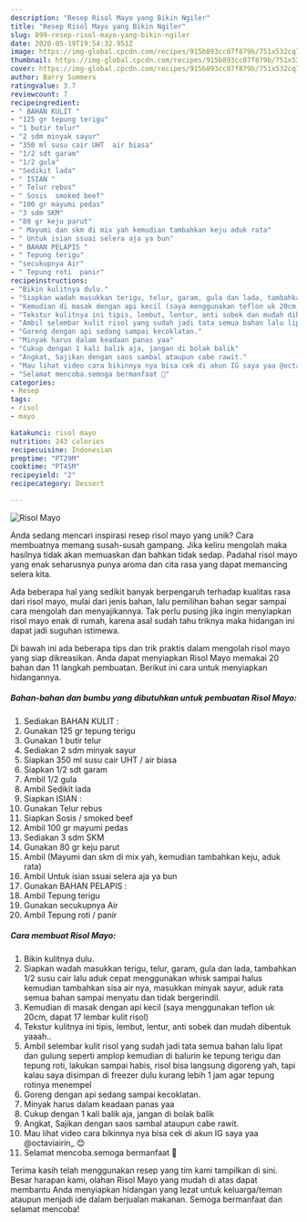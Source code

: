 ```yaml
---
description: "Resep Risol Mayo yang Bikin Ngiler"
title: "Resep Risol Mayo yang Bikin Ngiler"
slug: 899-resep-risol-mayo-yang-bikin-ngiler
date: 2020-05-19T19:54:32.951Z
image: https://img-global.cpcdn.com/recipes/915b893cc07f879b/751x532cq70/risol-mayo-foto-resep-utama.jpg
thumbnail: https://img-global.cpcdn.com/recipes/915b893cc07f879b/751x532cq70/risol-mayo-foto-resep-utama.jpg
cover: https://img-global.cpcdn.com/recipes/915b893cc07f879b/751x532cq70/risol-mayo-foto-resep-utama.jpg
author: Barry Summers
ratingvalue: 3.7
reviewcount: 7
recipeingredient:
- " BAHAN KULIT "
- "125 gr tepung terigu"
- "1 butir telur"
- "2 sdm minyak sayur"
- "350 ml susu cair UHT  air biasa"
- "1/2 sdt garam"
- "1/2 gula"
- "Sedikit lada"
- " ISIAN "
- " Telur rebus"
- " Sosis  smoked beef"
- "100 gr mayumi pedas"
- "3 sdm SKM"
- "80 gr keju parut"
- " Mayumi dan skm di mix yah kemudian tambahkan keju aduk rata"
- " Untuk isian ssuai selera aja ya bun"
- " BAHAN PELAPIS "
- " Tepung terigu"
- "secukupnya Air"
- " Tepung roti  panir"
recipeinstructions:
- "Bikin kulitnya dulu."
- "Siapkan wadah masukkan terigu, telur, garam, gula dan lada, tambahkan 1/2 susu cair lalu aduk cepat menggunakan whisk sampai halus kemudian tambahkan sisa air nya, masukkan minyak sayur, aduk rata semua bahan sampai menyatu dan tidak bergerindil."
- "Kemudian di masak dengan api kecil (saya menggunakan teflon uk 20cm, dapat 17 lembar kulit risol)"
- "Tekstur kulitnya ini tipis, lembut, lentur, anti sobek dan mudah dibentuk yaaah.."
- "Ambil selembar kulit risol yang sudah jadi tata semua bahan lalu lipat dan gulung seperti amplop kemudian di balurin ke tepung terigu dan tepung roti, lakukan sampai habis, risol bisa langsung digoreng yah, tapi kalau saya disimpan di freezer dulu kurang lebih 1 jam agar tepung rotinya menempel"
- "Goreng dengan api sedang sampai kecoklatan."
- "Minyak harus dalam keadaan panas yaa"
- "Cukup dengan 1 kali balik aja, jangan di bolak balik"
- "Angkat, Sajikan dengan saos sambal ataupun cabe rawit."
- "Mau lihat video cara bikinnya nya bisa cek di akun IG saya yaa @octaviairin_ 😊"
- "Selamat mencoba.semoga bermanfaat 🧡"
categories:
- Resep
tags:
- risol
- mayo

katakunci: risol mayo 
nutrition: 243 calories
recipecuisine: Indonesian
preptime: "PT29M"
cooktime: "PT45M"
recipeyield: "2"
recipecategory: Dessert

---
```



![Risol Mayo](https://img-global.cpcdn.com/recipes/915b893cc07f879b/751x532cq70/risol-mayo-foto-resep-utama.jpg)

Anda sedang mencari inspirasi resep risol mayo yang unik? Cara membuatnya memang susah-susah gampang. Jika keliru mengolah maka hasilnya tidak akan memuaskan dan bahkan tidak sedap. Padahal risol mayo yang enak seharusnya punya aroma dan cita rasa yang dapat memancing selera kita.



Ada beberapa hal yang sedikit banyak berpengaruh terhadap kualitas rasa dari risol mayo, mulai dari jenis bahan, lalu pemilihan bahan segar sampai cara mengolah dan menyajikannya. Tak perlu pusing jika ingin menyiapkan risol mayo enak di rumah, karena asal sudah tahu triknya maka hidangan ini dapat jadi suguhan istimewa.


Di bawah ini ada beberapa tips dan trik praktis dalam mengolah risol mayo yang siap dikreasikan. Anda dapat menyiapkan Risol Mayo memakai 20 bahan dan 11 langkah pembuatan. Berikut ini cara untuk menyiapkan hidangannya.

<!--inarticleads1-->

##### Bahan-bahan dan bumbu yang dibutuhkan untuk pembuatan Risol Mayo:

1. Sediakan  BAHAN KULIT :
1. Gunakan 125 gr tepung terigu
1. Gunakan 1 butir telur
1. Sediakan 2 sdm minyak sayur
1. Siapkan 350 ml susu cair UHT / air biasa
1. Siapkan 1/2 sdt garam
1. Ambil 1/2 gula
1. Ambil Sedikit lada
1. Siapkan  ISIAN :
1. Gunakan  Telur rebus
1. Siapkan  Sosis / smoked beef
1. Ambil 100 gr mayumi pedas
1. Sediakan 3 sdm SKM
1. Gunakan 80 gr keju parut
1. Ambil  (Mayumi dan skm di mix yah, kemudian tambahkan keju, aduk rata)
1. Ambil  Untuk isian ssuai selera aja ya bun
1. Gunakan  BAHAN PELAPIS :
1. Ambil  Tepung terigu
1. Gunakan secukupnya Air
1. Ambil  Tepung roti / panir




<!--inarticleads2-->

##### Cara membuat Risol Mayo:

1. Bikin kulitnya dulu.
1. Siapkan wadah masukkan terigu, telur, garam, gula dan lada, tambahkan 1/2 susu cair lalu aduk cepat menggunakan whisk sampai halus kemudian tambahkan sisa air nya, masukkan minyak sayur, aduk rata semua bahan sampai menyatu dan tidak bergerindil.
1. Kemudian di masak dengan api kecil (saya menggunakan teflon uk 20cm, dapat 17 lembar kulit risol)
1. Tekstur kulitnya ini tipis, lembut, lentur, anti sobek dan mudah dibentuk yaaah..
1. Ambil selembar kulit risol yang sudah jadi tata semua bahan lalu lipat dan gulung seperti amplop kemudian di balurin ke tepung terigu dan tepung roti, lakukan sampai habis, risol bisa langsung digoreng yah, tapi kalau saya disimpan di freezer dulu kurang lebih 1 jam agar tepung rotinya menempel
1. Goreng dengan api sedang sampai kecoklatan.
1. Minyak harus dalam keadaan panas yaa
1. Cukup dengan 1 kali balik aja, jangan di bolak balik
1. Angkat, Sajikan dengan saos sambal ataupun cabe rawit.
1. Mau lihat video cara bikinnya nya bisa cek di akun IG saya yaa @octaviairin_ 😊
1. Selamat mencoba.semoga bermanfaat 🧡




Terima kasih telah menggunakan resep yang tim kami tampilkan di sini. Besar harapan kami, olahan Risol Mayo yang mudah di atas dapat membantu Anda menyiapkan hidangan yang lezat untuk keluarga/teman ataupun menjadi ide dalam berjualan makanan. Semoga bermanfaat dan selamat mencoba!
